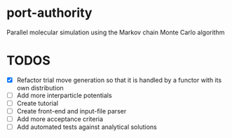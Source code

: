 # port-authority
Parallel molecular simulation using the Markov chain Monte Carlo algorithm

# TODOS
* [x] Refactor trial move generation so that it is handled by a functor with its own distribution
* [ ] Add more interparticle potentials
* [ ] Create tutorial
* [ ] Create front-end and input-file parser
* [ ] Add more acceptance criteria
* [ ] Add automated tests against analytical solutions
